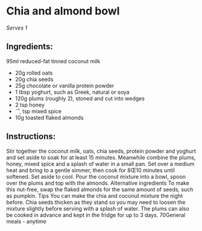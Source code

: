 
# Chia and almond bowl
_Serves 1_
## Ingredients:
95ml reduced-fat tinned coconut milk
* 20g rolled oats
* 20g chia seeds
* 25g chocolate or vanilla protein powder
* 1 tbsp yoghurt, such as Greek, natural or soya
* 120g plums (roughly 2), stoned and cut into wedges
* 2 tsp honey
* ˜˚˛ tsp mixed spice
* 10g toasted flaked almonds
## Instructions:
Stir together the coconut milk, oats, chia seeds, protein powder 
and yoghurt and set aside to soak for at least 15 minutes.
Meanwhile combine the plums, honey, mixed spice and a splash 
of water in a small pan. Set over a medium heat and bring to 
a gentle simmer, then cook for 8Œ10 minutes until softened. Set 
aside to cool.
Pour the coconut mixture into a bowl, spoon over the plums and 
top with the almonds.
Alternative ingredients 
To make this nut-free, swap the flaked almonds for the same 
amount of seeds, such as pumpkin.
Tips
 You can make the chia and coconut mixture the night before. 
Chia seeds thicken as they stand so you may need to loosen the 
mixture slightly before serving with a splash of water.
The plums can also be cooked in advance and kept in the fridge 
for up to 3 days.
70General meals - anytime

